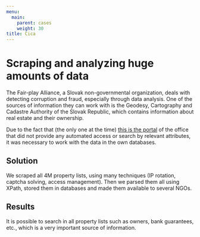 ```yaml
---
menu:
  main:
    parent: cases
    weight: 30
title: Cica
---
```


# Scraping and analyzing huge amounts of data

The Fair-play Alliance, a Slovak non-governmental organization, deals with detecting corruption and fraud, especially through data analysis. One of the sources of information they can work with is the Geodesy, Cartography and Cadastre Authority of the Slovak Republic, which contains information about real estate and their ownership.

Due to the fact that (the only one at the time) [this is the portal](https://cica.vugk.sk/) of the office that did not provide any automated access or search by relevant attributes, it was necessary to work with the data in the own databases.

## Solution

We scraped all 4M property lists, using many techniques (IP rotation, captcha solving, access management). Then we parsed them all using XPath, stored them in databases and made them available to several NGOs.

## Results

It is possible to search in all property lists such as owners, bank guarantees, etc., which is a very important source of information.
